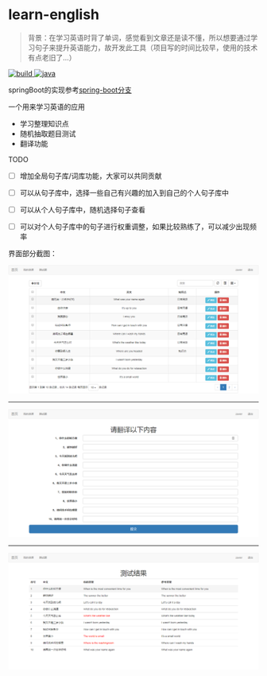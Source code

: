 # learn-english

> 背景：在学习英语时背了单词，感觉看到文章还是读不懂，所以想要通过学习句子来提升英语能力，故开发此工具（项目写的时间比较早，使用的技术有点老旧了...）

<p>
  <a href="https://github.com/zavier/learn-english">
    <img src="http://img.shields.io/travis/zavier/learn-english.svg" alt="build">
  </a>
  <a href="https://github.com/zavier/learn-english">
    <img src="https://img.shields.io/badge/language-java-orange.svg" alt="java">
  </a>
</p>


springBoot的实现参考[spring-boot分支](https://github.com/zavier/learn-english/tree/spring-boot)


一个用来学习英语的应用

- 学习整理知识点
- 随机抽取题目测试
- 翻译功能


TODO
 - [ ] 增加全局句子库/词库功能，大家可以共同贡献
 - [ ] 可以从句子库中，选择一些自己有兴趣的加入到自己的个人句子库中
 - [ ] 可以从个人句子库中，随机选择句子查看
 - [ ] 可以对个人句子库中的句子进行权重调整，如果比较熟练了，可以减少出现频率



界面部分截图：

![](https://raw.githubusercontent.com/zavier/learn-english/master/doc/1.png)

---

![](https://raw.githubusercontent.com/zavier/learn-english/master/doc/2.png)

---

![](https://raw.githubusercontent.com/zavier/learn-english/master/doc/3.png)
